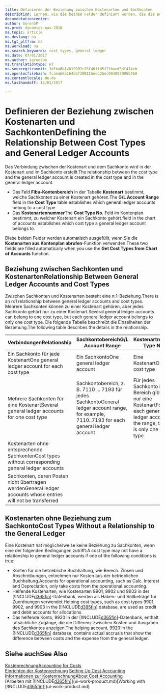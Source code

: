 ```yaml
---
title: Definieren der Beziehung zwischen Kostenarten und Sachkonten
description: Lernen, wie die beiden Felder definiert werden, die die Beziehung zwischen Kostenart und Sachkonto festlegen
documentationcenter: 
author: SorenGP
ms.prod: dynamics-nav-2018
ms.topic: article
ms.devlang: na
ms.tgt_pltfrm: na
ms.workload: na
ms.search.keywords: cost types, general ledger
ms.date: 07/01/2017
ms.author: sgroespe
ms.translationtype: HT
ms.sourcegitcommit: 1dfba8b14019991c95f40ffd5f7fbaed5df414eb
ms.openlocfilehash: fcaeab6a164abf20011beec35ec004057098b360
ms.contentlocale: de-de
ms.lasthandoff: 12/01/2017

---
```

# <a name="defining-the-relationship-between-cost-types-and-general-ledger-accounts"></a><span data-ttu-id="dc0f1-103">Definieren der Beziehung zwischen Kostenarten und Sachkonten</span><span class="sxs-lookup"><span data-stu-id="dc0f1-103">Defining the Relationship Between Cost Types and General Ledger Accounts</span></span>
<span data-ttu-id="dc0f1-104">Das Verbindung zwischen der Kostenart und dem Sachkonto wird in der Kostenart und im Sachkonto erstellt.</span><span class="sxs-lookup"><span data-stu-id="dc0f1-104">The relationship between the cost type and the general ledger account is created in the cost type and in the general ledger account.</span></span>  

* <span data-ttu-id="dc0f1-105">Das Feld **Fibu-Kontenbereich** in der Tabelle **Kostenart** bestimmt, welche Sachkonten zu einer Kostenart gehören.</span><span class="sxs-lookup"><span data-stu-id="dc0f1-105">The **G/L Account Range** field in the **Cost Type** table establishes which general ledger accounts belong to a cost type.</span></span>  
* <span data-ttu-id="dc0f1-106">Das **Kostenartennummer**</span><span class="sxs-lookup"><span data-stu-id="dc0f1-106">The **Cost Type No.**</span></span> <span data-ttu-id="dc0f1-107">Feld im Kontenplan bestimmt, zu welcher Kostenart ein Sachkonto gehört.</span><span class="sxs-lookup"><span data-stu-id="dc0f1-107">field in the chart of accounts establishes which cost type a general ledger account belongs to.</span></span>  

<span data-ttu-id="dc0f1-108">Diese beiden Felder werden automatisch ausgefüllt, wenn Sie die **Kostenarten aus Kontenplan abrufen**-Funktion verwenden.</span><span class="sxs-lookup"><span data-stu-id="dc0f1-108">These two fields are filled automatically when you use the **Get Cost Types from Chart of Accounts** function.</span></span>  

## <a name="relationship-between-general-ledger-accounts-and-cost-types"></a><span data-ttu-id="dc0f1-109">Beziehung zwischen Sachkonten und Kostenarten</span><span class="sxs-lookup"><span data-stu-id="dc0f1-109">Relationship Between General Ledger Accounts and Cost Types</span></span>  
<span data-ttu-id="dc0f1-110">Zwischen Sachkonten und Kostenarten besteht eine n:1-Beziehung.</span><span class="sxs-lookup"><span data-stu-id="dc0f1-110">There is an n:1 relationship between general ledger accounts and cost types.</span></span> <span data-ttu-id="dc0f1-111">Mehrere Sachkonten können zu einer Kostenart gehören, aber jedes Sachkonto gehört nur zu einer Kostenart.</span><span class="sxs-lookup"><span data-stu-id="dc0f1-111">Several general ledger accounts can belong to one cost type, but each general ledger account belongs to only one cost type.</span></span> <span data-ttu-id="dc0f1-112">Die folgende Tabelle beschreibt die Einzelheiten der Beziehung.</span><span class="sxs-lookup"><span data-stu-id="dc0f1-112">The following table describes the details in the relationship.</span></span>  

|<span data-ttu-id="dc0f1-113">Verbindungen</span><span class="sxs-lookup"><span data-stu-id="dc0f1-113">Relationship</span></span>|<span data-ttu-id="dc0f1-114">**Sachkontobereich**</span><span class="sxs-lookup"><span data-stu-id="dc0f1-114">**G/L Account Range**</span></span>|<span data-ttu-id="dc0f1-115">**Kostenartnr.**</span><span class="sxs-lookup"><span data-stu-id="dc0f1-115">**Cost Type No.**</span></span>|  
|------------------|------------------------------------------------|-------------------------------------------|  
|<span data-ttu-id="dc0f1-116">Ein Sachkonto für jede Kostenart</span><span class="sxs-lookup"><span data-stu-id="dc0f1-116">One general ledger account for each cost type</span></span>|<span data-ttu-id="dc0f1-117">Ein Sachkonto</span><span class="sxs-lookup"><span data-stu-id="dc0f1-117">One general ledger account</span></span>|<span data-ttu-id="dc0f1-118">Eine Kostenart</span><span class="sxs-lookup"><span data-stu-id="dc0f1-118">One cost type</span></span>|  
|<span data-ttu-id="dc0f1-119">Mehrere Sachkonten für eine Kostenart</span><span class="sxs-lookup"><span data-stu-id="dc0f1-119">Several general ledger accounts for one cost type</span></span>|<span data-ttu-id="dc0f1-120">Sachkontobereich, z. B. 7110 ... 7193 für jedes Sachkonto</span><span class="sxs-lookup"><span data-stu-id="dc0f1-120">General ledger account range, for example, 7110..7193 for each general ledger account</span></span>|<span data-ttu-id="dc0f1-121">Für jedes Sachkonto im Bereich gibt es nur eine Kostenart</span><span class="sxs-lookup"><span data-stu-id="dc0f1-121">For each general ledger account in the range, there is only one cost type</span></span>|  
|<span data-ttu-id="dc0f1-122">Kostenarten ohne entsprechende Sachkonten</span><span class="sxs-lookup"><span data-stu-id="dc0f1-122">Cost types without corresponding general ledger accounts</span></span>|<Empty>||  
|<span data-ttu-id="dc0f1-123">Sachkonten, deren Posten nicht übertragen werden</span><span class="sxs-lookup"><span data-stu-id="dc0f1-123">General ledger accounts whose entries will not be transferred</span></span>||<Empty>|  

## <a name="cost-types-without-a-relationship-to-the-general-ledger"></a><span data-ttu-id="dc0f1-124">Kostenarten ohne Beziehung zum Sachkonto</span><span class="sxs-lookup"><span data-stu-id="dc0f1-124">Cost Types Without a Relationship to the General Ledger</span></span>  
<span data-ttu-id="dc0f1-125">Eine Kostenart hat möglicherweise keine Beziehung zu Sachkonten, wenn eine der folgenden Bedingungen zutrifft:</span><span class="sxs-lookup"><span data-stu-id="dc0f1-125">A cost type may not have a relationship to general ledger accounts if one of the following conditions is true:</span></span>  

* <span data-ttu-id="dc0f1-126">Konten für die betriebliche Buchhaltung, wie Berech. Zinsen und Abschreibungen, entnehmen nur Kosten aus der betrieblichen Buchhaltung.</span><span class="sxs-lookup"><span data-stu-id="dc0f1-126">Accounts for operational accounting, such as Calc. Interest and Depreciation, only take costs from the operational accounting.</span></span>  
* <span data-ttu-id="dc0f1-127">Helfende Kostenarten, wie Kostenarten 9901, 9902 und 9903 in der [!INCLUDE[d365fin](includes/d365fin_md.md)]-Datenbank, werden als Haben- und Sollbeträge für Zuordnungen verwendet.</span><span class="sxs-lookup"><span data-stu-id="dc0f1-127">Helping cost types, such as cost types 9901, 9902, and 9903 in the [!INCLUDE[d365fin](includes/d365fin_md.md)] database, are used as credit and debit accounts for allocations.</span></span>  
* <span data-ttu-id="dc0f1-128">Das helfende Konto, 9920 in der [!INCLUDE[d365fin](includes/d365fin_md.md)]-Datenbank, enthält tatsächliche Zugänge, die die Differenz zwischen Kosten und Ausgaben des Sachkontos anzeigen.</span><span class="sxs-lookup"><span data-stu-id="dc0f1-128">The helping account, 9920 in the [!INCLUDE[d365fin](includes/d365fin_md.md)] database, contains actual accruals that show the difference between costs and the expense from the general ledger.</span></span>  

## <a name="see-also"></a><span data-ttu-id="dc0f1-129">Siehe auch</span><span class="sxs-lookup"><span data-stu-id="dc0f1-129">See Also</span></span>  
[<span data-ttu-id="dc0f1-130">Kostenrechnung</span><span class="sxs-lookup"><span data-stu-id="dc0f1-130">Accounting for Costs</span></span>](finance-manage-cost-accounting.md)  
<span data-ttu-id="dc0f1-131">[Einrichten der Kostenrechnung](finance-set-up-cost-accounting.md) </span><span class="sxs-lookup"><span data-stu-id="dc0f1-131">[Setting Up Cost Accounting](finance-set-up-cost-accounting.md) </span></span>  
[<span data-ttu-id="dc0f1-132">Informationen zur Kostenrechnung</span><span class="sxs-lookup"><span data-stu-id="dc0f1-132">About Cost Accounting</span></span>](finance-about-cost-accounting.md)  
<span data-ttu-id="dc0f1-133">[Arbeiten mit [!INCLUDE[d365fin](includes/d365fin_md.md)]](ui-work-product.md)</span><span class="sxs-lookup"><span data-stu-id="dc0f1-133">[Working with [!INCLUDE[d365fin](includes/d365fin_md.md)]](ui-work-product.md)</span></span>

